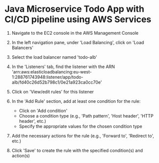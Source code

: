 # Java Microservice Todo App with CI/CD pipeline using AWS Services


1. Navigate to the EC2 console in the AWS Management Console

2. In the left navigation pane, under 'Load Balancing', click on 'Load Balancers'

3. Select the load balancer named 'todo-alb'

4. In the 'Listeners' tab, find the listener with the ARN 'arn:aws:elasticloadbalancing:eu-west-1:288761743948:listener/app/todo-alb/fd40c26d52b798c1/0e21a923ca0cc70e'

5. Click on 'View/edit rules' for this listener

6. In the 'Add Rule' section, add at least one condition for the rule:
   - Click on 'Add condition'
   - Choose a condition type (e.g., 'Path pattern', 'Host header', 'HTTP header', etc.)
   - Specify the appropriate values for the chosen condition type

7. Add the necessary actions for the rule (e.g., 'Forward to', 'Redirect to', etc.)

8. Click 'Save' to create the rule with the specified condition(s) and action(s)